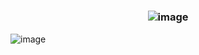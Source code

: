 # <h3 align="center"> ![image](https://github.com/user-attachments/assets/346d5eb1-72b0-466c-99f2-59a5dc2f1c22)
![image](https://github.com/user-attachments/assets/22d0bd39-e4d8-4ed6-ba59-e71393311427)


